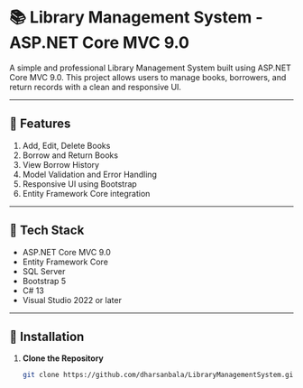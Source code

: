 # 📚 Library Management System - ASP.NET Core MVC 9.0

A simple and professional Library Management System built using ASP.NET Core MVC 9.0. This project allows users to manage books, borrowers, and return records with a clean and responsive UI.

---

## 🚀 Features

1. Add, Edit, Delete Books  
2. Borrow and Return Books  
3. View Borrow History  
4. Model Validation and Error Handling  
5. Responsive UI using Bootstrap  
6. Entity Framework Core integration  

---

## 🧰 Tech Stack

- ASP.NET Core MVC 9.0  
- Entity Framework Core  
- SQL Server  
- Bootstrap 5  
- C# 13  
- Visual Studio 2022 or later  

---

## 🔧 Installation

1. **Clone the Repository**
   ```bash
   git clone https://github.com/dharsanbala/LibraryManagementSystem.git

